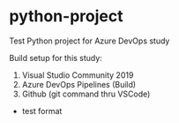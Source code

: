 # python-project
Test Python project for Azure DevOps study

Build setup for this study:
1. Visual Studio Community 2019
2. Azure DevOps Pipelines (Build)
3. Github (git command thru VSCode)

- test format